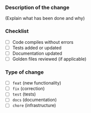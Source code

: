 ### Description of the change
(Explain what has been done and why)

### Checklist
- [ ] Code compiles without errors
- [ ] Tests added or updated
- [ ] Documentation updated
- [ ] Golden files reviewed (if applicable)

### Type of change
- [ ] `feat` (new functionality)
- [ ] `fix` (correction)
- [ ] `test` (tests)
- [ ] `docs` (documentation)
- [ ] `chore` (infrastructure)